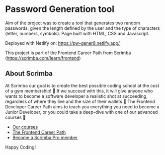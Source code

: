 # Password Generation tool

Aim of the project was to create a tool that generates two random passwords, given the length defined by the user and the type of characters (letter, numbers, symbols).
Page built with HTML, CSS and Javascript.

Deployed with Netlify on: https://pw-gener8.netlify.app/

This project is part of the Frontend Career Path from Scrimba (https://scrimba.com/learn/frontend)

## About Scrimba

At Scrimba our goal is to create the best possible coding school at the cost of a gym membership! 💜
If we succeed with this, it will give anyone who wants to become a software developer a realistic shot at succeeding, regardless of where they live and the size of their wallets 🎉
The Frontend Developer Career Path aims to teach you everything you need to become a Junior Developer, or you could take a deep-dive with one of our advanced courses 🚀

- [Our courses](https://scrimba.com/allcourses)
- [The Frontend Career Path](https://scrimba.com/learn/frontend)
- [Become a Scrimba Pro member](https://scrimba.com/pricing)

Happy Coding!
